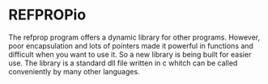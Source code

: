# REFPROPio
The refprop program offers a dynamic library for other programs. However, poor encapsulation and lots of pointers made it powerful in functions and difficult when you want to use it. So a new library is being built for easier use. The library is a standard dll  file written in c whitch can be called conveniently by many other languages.
